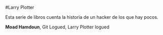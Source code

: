 #Larry Plotter

Esta serie de libros cuenta la historia de un hacker de los que hay pocos.


**Moad Hamdoun**, Git Logued, Larry Plotter logued


